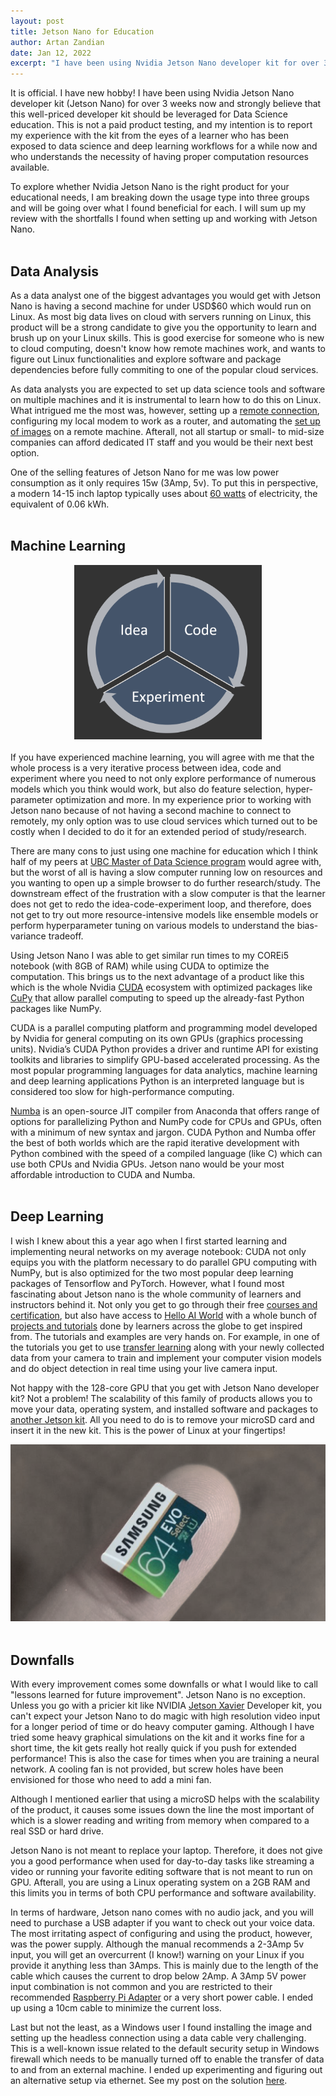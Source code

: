```yaml
---
layout: post
title: Jetson Nano for Education
author: Artan Zandian
date: Jan 12, 2022
excerpt: "I have been using Nvidia Jetson Nano developer kit for over 3 weeks now and strongly believe that this well-priced developer kit should be leveraged for Data Science education. Let's take a look..."
---
```


It is official. I have new hobby! I have been using Nvidia Jetson Nano developer kit (Jetson Nano) for over 3 weeks now and strongly believe that this well-priced developer kit should be leveraged for Data Science education. This is not a paid product testing, and my intention is to report my experience with the kit from the eyes of a learner who has been exposed to data science and deep learning workflows for a while now and who understands the necessity of having proper computation resources available.  

To explore whether Nvidia Jetson Nano is the right product for your educational needs, I am breaking down the usage type into three groups and will be going over what I found beneficial for each. I will sum up my review with the shortfalls I found when setting up and working with Jetson Nano.  
<br>

## Data Analysis

As a data analyst one of the biggest advantages you would get with Jetson Nano is having a second machine for under USD$60 which would run on Linux. As most big data lives on cloud with servers running on Linux, this product will be a strong candidate to give you the opportunity to learn and brush up on your Linux skills. This is good exercise for someone who is new to cloud computing, doesn't know how remote machines work, and wants to figure out Linux functionalities and explore software and package dependencies before fully commiting to one of the popular cloud services.  

As data analysts you are expected to set up data science tools and software on multiple machines and it is instrumental to learn how to do this on Linux. What intrigued me the most was, however, setting up a [remote connection](https://artanzand.github.io//Setup-Jetson-Nano/),  configuring my local modem to work as a router, and automating the [set up of images](https://artanzand.github.io//Setup-Jetson-Nano/) on a remote machine. Afterall, not all startup or small- to mid-size companies can afford dedicated IT staff and you would be their next best option.  

One of the selling features of Jetson Nano for me was low power consumption as it only requires 15w (3Amp, 5v). To put this in perspective, a modern 14-15 inch laptop typically uses about [60 watts](https://energyusecalculator.com/electricity_laptop.htm) of electricity, the equivalent of 0.06 kWh.
<br><br>

## Machine Learning
<center><img src = "https://github.com/artanzand/artanzand.github.io/blob/master/_posts/img/idea_code_exp.PNG?raw=True" width=300></center>
<br>
If you have experienced machine learning, you will agree with me that the whole process is a very iterative process between idea, code and experiment where you need to not only explore performance of numerous models which you think would work, but also do feature selection, hyper-parameter optimization and more. In my experience prior to working with Jetson nano because of not having a second machine to connect to remotely, my only option was to use cloud services which turned out to be costly when I decided to do it for an extended period of study/research.   

There are many cons to just using one machine for education which I think half of my peers at [UBC Master of Data Science program](https://masterdatascience.ubc.ca/) would agree with, but the worst of all is having a slow computer running low on resources and you wanting to open up a simple browser to do further research/study. The downstream effect of the frustration with a slow computer is that the learner does not get to redo the idea-code-experiment loop, and therefore, does not get to try out more resource-intensive models like ensemble models or perform hyperparameter tuning on various models to understand the bias-variance tradeoff.  

Using Jetson Nano I was able to get similar run times to my COREi5 notebook (with 8GB of RAM) while using CUDA to optimize the computation. This brings us to the next advantage of a product like this which is the whole Nvidia [CUDA](https://en.wikipedia.org/wiki/CUDA) ecosystem with optimized packages like [CuPy](https://cupy.dev/) that allow parallel computing to speed up the already-fast Python packages like NumPy.  

CUDA is a parallel computing platform and programming model developed by Nvidia for general computing on its own GPUs (graphics processing units). Nvidia’s CUDA Python provides a driver and runtime API for existing toolkits and libraries to simplify GPU-based accelerated processing. As the most popular programming languages for data analytics, machine learning and deep learning applications Python is an interpreted language but is considered too slow for high-performance computing.

[Numba](https://github.com/numba/numba) is an open-source JIT compiler from Anaconda that offers range of options for parallelizing Python and NumPy code for CPUs and GPUs, often with a minimum of new syntax and jargon. CUDA Python and Numba offer the best of both worlds which are the rapid iterative development with Python combined with the speed of a compiled language (like C) which can use both CPUs and Nvidia GPUs. Jetson nano would be your most affordable introduction to CUDA and Numba.
<br><br>

## Deep Learning

I wish I knew about this a year ago when I first started learning and implementing neural networks on my average notebook: CUDA not only equips you with the platform necessary to do parallel GPU computing with NumPy, but is also optimized for the two most popular deep learning packages of Tensorflow and PyTorch. However, what I found most fascinating about Jetson nano is the whole community of learners and instructors behind it. Not only you get to go through their free [courses and certification](https://developer.nvidia.com/embedded/learn/jetson-ai-certification-programs#submit_project), but also have access to [Hello AI World](https://github.com/dusty-nv/jetson-inference#video-walkthroughs) with a whole bunch of [projects and tutorials](https://developer.nvidia.com/embedded/community/jetson-projects) done by learners across the globe to get inspired from. The tutorials and examples are very hands on. For example, in one of the tutorials you get to use [transfer learning](https://en.wikipedia.org/wiki/Transfer_learning) along with your newly collected data from your camera to train and implement your computer vision models and do object detection in real time using your live camera input.

Not happy with the 128-core GPU that you get with Jetson Nano developer kit? Not a problem! The scalability of this family of products allows you to move your data, operating system, and installed software and packages to [another Jetson kit](https://www.nvidia.com/en-us/autonomous-machines/jetson-store/). All you need to do is to remove your microSD card and insert it in the new kit. This is the power of Linux at your fingertips! 
<center><img src = "https://github.com/artanzand/artanzand.github.io/blob/master/_posts/img/microSD.PNG?raw=True"></center>

<br>

## Downfalls
With every improvement comes some downfalls or what I would like to call "lessons learned for future improvement". Jetson Nano is no exception. Unless you go with a pricier kit like NVIDIA [Jetson Xavier](https://www.nvidia.com/en-us/autonomous-machines/jetson-store/) Developer kit, you can't expect your Jetson Nano to do magic with high resolution video input for a longer period of time or do heavy computer gaming. Although I have tried some heavy graphical simulations on the kit and it works fine for a short time, the kit gets really hot really quick if you push for extended performance! This is also the case for times when you are training a neural network. A cooling fan is not provided, but screw holes have been envisioned for those who need to add a mini fan.  

Although I mentioned earlier that using a microSD helps with the scalability of the product, it causes some issues down the line the most important of which is a slower reading and writing from memory when compared to a real SSD or hard drive. 

Jetson Nano is not meant to replace your laptop. Therefore, it does not give you a good performance when used for day-to-day tasks like streaming a video or running your favorite editing software that is not meant to run on GPU. Afterall, you are using a Linux operating system on a 2GB RAM and this limits you in terms of both CPU performance and software availability.

In terms of hardware, Jetson nano comes with no audio jack, and you will need to purchase a USB adapter if you want to check out your voice data. The most irritating aspect of configuring and using the product, however, was the power supply. Although the manual recommends a 2-3Amp 5v input, you will get an overcurrent (I know!) warning on your Linux if you provide it anything less than 3Amps. This is mainly due to the length of the cable which causes the current to drop below 2Amp. A 3Amp 5V power input combination is not common and you are restricted to their recommended [Raspberry Pi Adapter](https://www.amazon.ca/Smraza-Compatible-Raspberry-Charger-Adapter/dp/B07VGGHR6N/ref=sr_1_5?crid=1DSY0A81V4CJV&keywords=raspberry+pi+charger&qid=1641270371&s=electronics&sprefix=raspberry+pi+charger%2Celectronics%2C122&sr=1-5) or a very short power cable. I ended up using a 10cm cable to minimize the current loss.  

Last but not the least, as a Windows user I found installing the image and setting up the headless connection using a data cable very challenging. This is a well-known issue related to the default security setup in Windows firewall which needs to be manually turned off to enable the transfer of data to and from an external machine. I ended up experimenting and figuring out an alternative setup via ethernet. See my post on the solution [here](https://artanzand.github.io//Setup-Jetson-Nano/).
<br>